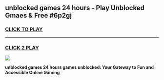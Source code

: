 
## unblocked games 24 hours - Play Unblocked Gmaes & Free #6p2gj
<h3>
<a href="https://news.freeplayer.one?title=unblocked_games_24_hours&ref=03M">CLICK TO PLAY</a></h3>
<hr>

<h3>
<a href="https://news.freeplayer.one?title=unblocked_games_24_hours&ref=03M">CLICK 2 PLAY</a>
  
</h3>

<a href="https://news.freeplayer.one?title=unblocked_games_24_hours&ref=03M"><img src="https://clearcache.store/games.png"></a>


**unblocked games 24 hours games unblocked: Your Gateway to Fun and Accessible Online Gaming**
